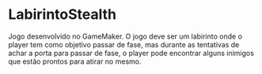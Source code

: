 # LabirintoStealth
Jogo desenvolvido no GameMaker. O jogo deve ser um labirinto onde o player tem como objetivo passar de fase, mas durante as tentativas de achar a porta para passar de fase, o player pode encontrar alguns inimigos que estão prontos para atirar no mesmo.
